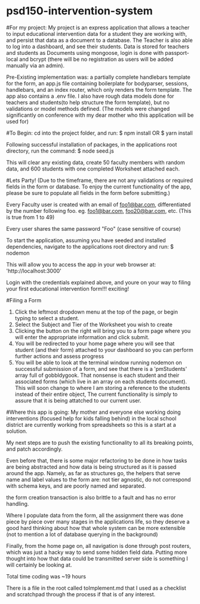 # psd150-intervention-system



#For my project:
My project is an express application that allows a teacher to input educational
intervention data for a student they are working with, and persist that data as a document to a database.
The Teacher is also able to log into a dashboard, and see their students. Data is stored
for teachers and students as Documents using mongoose, login is done with passport-local and bcrypt
(there will be no registration as users will be added manually via an admin).

Pre-Existing implementation was: a partially complete handlebars template for the form,
an app.js file containing boilerplate for bodyparser, sessions, handlebars, and an index router,
which only renders the form template. The app also contains a .env file. I also have rough data models
done for teachers and students(to help structure the form template), but no validations or
model methods defined. (The models were changed significantly on conference with my dear mother who
this application will be used for)


#To Begin:
cd into the project folder, and run:
  $ npm install  OR  $ yarn install

Following successful installation of packages, in the applications root directory, run the command:
  $ node seed.js

This will clear any existing data, create 50 faculty members with random data, and 600 students with
one completed Worksheet attached each.


#Lets Party!
(Due to the timeframe, there are not any validations or required fields in the form or database.
  To enjoy the current functionality of the app, please be sure to populate all fields in the form
  before submitting.)

Every Faculty user is created with an email of foo1@bar.com, differentiated by the number following foo.
  eg. foo1@bar.com, foo20@bar.com, etc. (This is true from 1 to 49)

Every user shares the same password "Foo" (case sensitive of course)

To start the application, assuming you have seeded and installed dependencies, navigate to the
applications root directory and run:
  $ nodemon

This will allow you to access the app in your web browser at:
  'http://localhost:3000'

Login with the credentials explained above, and youre on your way to filing your first educational
intervention form!!! exciting!


#Filing a Form
1. Click the leftmost dropdown menu at the top of the page, or begin typing to select a student.
2. Select the Subject and Tier of the Worksheet you wish to create
3. Clicking the button on the right will bring you to a form page where you will enter the
    appropriate information and click submit.
4. You will be redirected to your home page where you will see that student (and their form)
    attached to your dashboard so you can perform further actions and assess progress
5. You will be able to look at the terminal window running nodemon on successful submission of a form,
    and see that there is a 'pmStudents' array full of gobbldygook. That nonsense is each student and
    their associated forms (which live in an array on each students document). This will soon change
    to where I am storing a reference to the students instead of their entire object, The current functionality
    is simply to assure that it is being attatched to our current user.


#Where this app is going:
My mother and everyone else working doing interventions (focused help for kids falling behind)
  in the local school district are currently working from spreadsheets so this is a start at a solution.

My next steps are to push the existing functionality to all its breaking points, and patch accordingly.

Even before that, there is some major refactoring to be done in how tasks are being abstracted and how
data is being structured as it is passed around the app. Namely, as far as structures go, the
helpers that serve name and label values to the form are:
  not tier agnostic,
  do not correspond with schema keys, and are poorly named and separated.

the form creation transaction is also brittle to a fault and has no error handling.

Where I populate data from the form, all the assignment there was done piece by piece over many stages in the applications life,
so they deserve a good hard thinking about how that whole system can be more extensible (not to mention a lot of database querying in the background)

Finally, from the home page on, all navigation is done through post routers, which was just a hacky way to send some hidden field
data. Putting more thought into how that data could be transmitted server side is something I will certainly be looking at.

Total time coding was ~19 hours

There is a file in the root called toImplement.md that I used as a checklist and scratchpad through the
process if that is of any interest.
